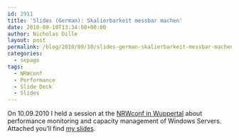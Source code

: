 ```yaml
---
id: 2911
title: 'Slides (German): Skalierbarkeit messbar machen'
date: 2010-09-10T13:34:08+00:00
author: Nicholas Dille
layout: post
permalink: /blog/2010/09/10/slides-german-skalierbarkeit-messbar-machen/
categories:
  - sepago
tags:
  - NRWconf
  - Performance
  - Slide Deck
  - Slides
---
```

On 10.09.2010 I held a session at the [NRWconf in Wuppertal](http://www.nrwconf.de) about performance monitoring and capacity management of Windows Servers. Attached you’ll find [my slides](/assets/2014/10/NRWconf-2010-Skalierbarkeit-messbar-machen.pdf).
